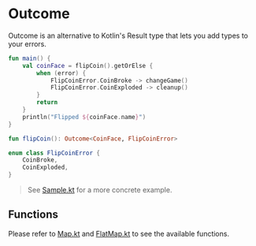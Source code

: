 # Outcome

Outcome is an alternative to Kotlin's Result type that lets you add types to your errors.

```kotlin
fun main() {
    val coinFace = flipCoin().getOrElse {
        when (error) {
            FlipCoinError.CoinBroke -> changeGame()
            FlipCoinError.CoinExploded -> cleanup()
        }
        return
    }
    println("Flipped ${coinFace.name}")
}

fun flipCoin(): Outcome<CoinFace, FlipCoinError>

enum class FlipCoinError {
    CoinBroke,
    CoinExploded,
}
```

> See [Sample.kt](https://github.com/the-brown-foxx/outcome/blob/master/library/src/commonMain/kotlin/com/thebrownfoxx/outcome/Sample.kt) for a more concrete example. 

## Functions
Please refer to [Map.kt](https://github.com/the-brown-foxx/outcome/blob/master/library/src/commonMain/kotlin/com/thebrownfoxx/outcome/Map.kt) and [FlatMap.kt](https://github.com/the-brown-foxx/outcome/blob/master/library/src/commonMain/kotlin/com/thebrownfoxx/outcome/FlatMap.kt) to see the available functions.